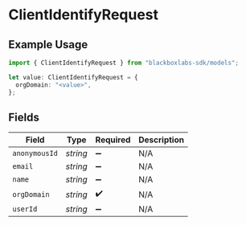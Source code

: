 # ClientIdentifyRequest

## Example Usage

```typescript
import { ClientIdentifyRequest } from "blackboxlabs-sdk/models";

let value: ClientIdentifyRequest = {
  orgDomain: "<value>",
};
```

## Fields

| Field              | Type               | Required           | Description        |
| ------------------ | ------------------ | ------------------ | ------------------ |
| `anonymousId`      | *string*           | :heavy_minus_sign: | N/A                |
| `email`            | *string*           | :heavy_minus_sign: | N/A                |
| `name`             | *string*           | :heavy_minus_sign: | N/A                |
| `orgDomain`        | *string*           | :heavy_check_mark: | N/A                |
| `userId`           | *string*           | :heavy_minus_sign: | N/A                |
